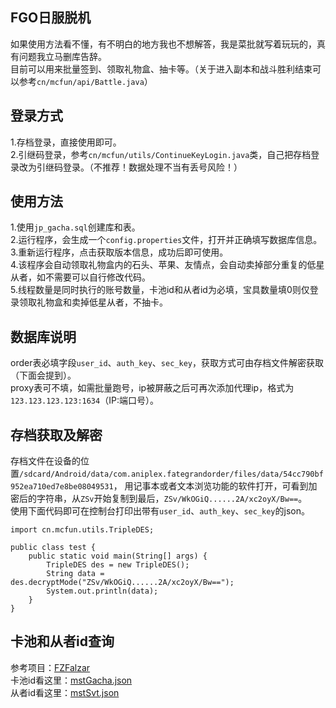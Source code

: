 ## FGO日服脱机
如果使用方法看不懂，有不明白的地方我也不想解答，我是菜批就写着玩玩的，真有问题我立马删库告辞。</br>
目前可以用来批量签到、领取礼物盒、抽卡等。（关于进入副本和战斗胜利结束可以参考`cn/mcfun/api/Battle.java`）</br>
## 登录方式
1.存档登录，直接使用即可。</br>
2.引继码登录，参考`cn/mcfun/utils/ContinueKeyLogin.java`类，自己把存档登录改为引继码登录。（不推荐！数据处理不当有丢号风险！）</br>
## 使用方法
1.使用`jp_gacha.sql`创建库和表。</br>
2.运行程序，会生成一个`config.properties`文件，打开并正确填写数据库信息。</br>
3.重新运行程序，点击获取版本信息，成功后即可使用。</br>
4.该程序会自动领取礼物盒内的石头、苹果、友情点，会自动卖掉部分重复的低星从者，如不需要可以自行修改代码。</br>
5.线程数量是同时执行的账号数量，卡池id和从者id为必填，宝具数量填0则仅登录领取礼物盒和卖掉低星从者，不抽卡。</br>
## 数据库说明
order表必填字段`user_id`、`auth_key`、`sec_key`，获取方式可由存档文件解密获取（下面会提到）。</br>
proxy表可不填，如需批量跑号，ip被屏蔽之后可再次添加代理ip，格式为`123.123.123.123:1634`（IP:端口号）。</br>
## 存档获取及解密
存档文件在设备的位置`/sdcard/Android/data/com.aniplex.fategrandorder/files/data/54cc790bf952ea710ed7e8be08049531`， 用记事本或者文本浏览功能的软件打开，可看到加密后的字符串，从`ZSv`开始复制到最后，`ZSv/WkOGiQ......2A/xc2oyX/Bw==`。</br>
使用下面代码即可在控制台打印出带有`user_id`、`auth_key`、`sec_key`的json。</br>
```
import cn.mcfun.utils.TripleDES;

public class test {
    public static void main(String[] args) {
        TripleDES des = new TripleDES();
        String data = des.decryptMode("ZSv/WkOGiQ......2A/xc2oyX/Bw==");
        System.out.println(data);
    }
}
```
## 卡池和从者id查询
参考项目：[FZFalzar](https://github.com/xiaoheimaoo/FGOData) </br>
卡池id看这里：[mstGacha.json](https://github.com/xiaoheimaoo/FGOData/blob/master/JP_tables/gacha/mstGacha.json) </br>
从者id看这里：[mstSvt.json](https://github.com/xiaoheimaoo/FGOData/blob/master/JP_tables/svt/mstSvt.json) </br>
